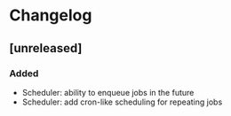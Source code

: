 # Changelog

## [unreleased]
### Added
- Scheduler: ability to enqueue jobs in the future
- Scheduler: add cron-like scheduling for repeating jobs
